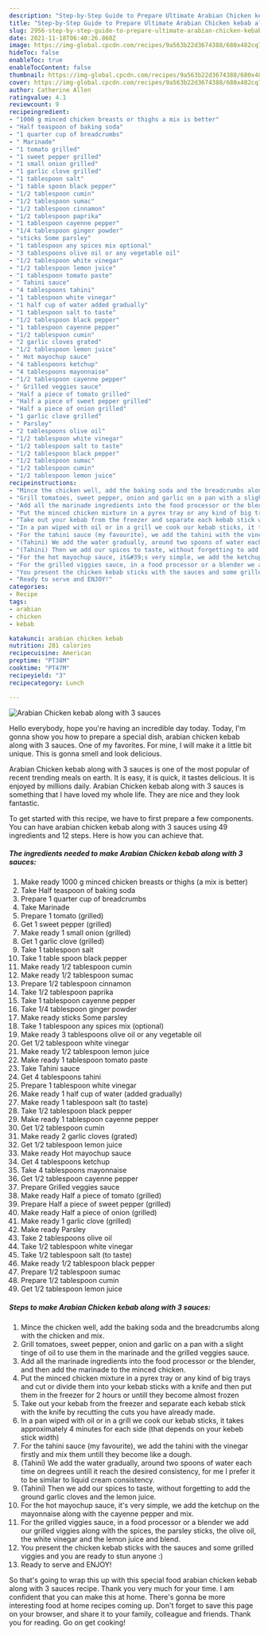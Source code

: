 ```yaml
---
description: "Step-by-Step Guide to Prepare Ultimate Arabian Chicken kebab along with 3 sauces"
title: "Step-by-Step Guide to Prepare Ultimate Arabian Chicken kebab along with 3 sauces"
slug: 2956-step-by-step-guide-to-prepare-ultimate-arabian-chicken-kebab-along-with-3-sauces
date: 2021-11-18T06:40:26.860Z
image: https://img-global.cpcdn.com/recipes/9a563b22d3674388/680x482cq70/arabian-chicken-kebab-along-with-3-sauces-recipe-main-photo.jpg
hideToc: false
enableToc: true
enableTocContent: false
thumbnail: https://img-global.cpcdn.com/recipes/9a563b22d3674388/680x482cq70/arabian-chicken-kebab-along-with-3-sauces-recipe-main-photo.jpg
cover: https://img-global.cpcdn.com/recipes/9a563b22d3674388/680x482cq70/arabian-chicken-kebab-along-with-3-sauces-recipe-main-photo.jpg
author: Catherine Allen
ratingvalue: 4.1
reviewcount: 9
recipeingredient:
- "1000 g minced chicken breasts or thighs a mix is better"
- "Half teaspoon of baking soda"
- "1 quarter cup of breadcrumbs"
- " Marinade"
- "1 tomato grilled"
- "1 sweet pepper grilled"
- "1 small onion grilled"
- "1 garlic clove grilled"
- "1 tablespoon salt"
- "1 table spoon black pepper"
- "1/2 tablespoon cumin"
- "1/2 tablespoon sumac"
- "1/2 tablespoon cinnamon"
- "1/2 tablespoon paprika"
- "1 tablespoon cayenne pepper"
- "1/4 tablespoon ginger powder"
- "sticks Some parsley"
- "1 tablespoon any spices mix optional"
- "3 tablespoons olive oil or any vegetable oil"
- "1/2 tablespoon white vinegar"
- "1/2 tablespoon lemon juice"
- "1 tablespoon tomato paste"
- " Tahini sauce"
- "4 tablespoons tahini"
- "1 tablespoon white vinegar"
- "1 half cup of water added gradually"
- "1 tablespoon salt to taste"
- "1/2 tablespoon black pepper"
- "1 tablespoon cayenne pepper"
- "1/2 tablespoon cumin"
- "2 garlic cloves grated"
- "1/2 tablespoon lemon juice"
- " Hot mayochup sauce"
- "4 tablespoons ketchup"
- "4 tablespoons mayonnaise"
- "1/2 tablespoon cayenne pepper"
- " Grilled veggies sauce"
- "Half a piece of tomato grilled"
- "Half a piece of sweet pepper grilled"
- "Half a piece of onion grilled"
- "1 garlic clove grilled"
- " Parsley"
- "2 tablespoons olive oil"
- "1/2 tablespoon white vinegar"
- "1/2 tablespoon salt to taste"
- "1/2 tablespoon black pepper"
- "1/2 tablespoon sumac"
- "1/2 tablespoon cumin"
- "1/2 tablespoon lemon juice"
recipeinstructions:
- "Mince the chicken well, add the baking soda and the breadcrumbs along with the chicken and mix."
- "Grill tomatoes, sweet pepper, onion and garlic on a pan with a slight tinge of oil to use them in the marinade and the grilled veggies sauce."
- "Add all the marinade ingredients into the food processor or the blender, and then add the marinade to the minced chicken."
- "Put the minced chicken mixture in a pyrex tray or any kind of big trays and cut or divide them into your kebab sticks with a knife and then put them in the freezer for 2 hours or untill they become almost frozen"
- "Take out your kebab from the freezer and separate each kebab stick with the knife by recutting the cuts you have already made."
- "In a pan wiped with oil or in a grill we cook our kebab sticks, it takes approximately 4 minutes for each side (that depends on your kebeb stick width)"
- "For the tahini sauce (my favourite), we add the tahini with the vinegar firstly and mix them untill they become like a dough."
- "(Tahini) We add the water gradually, around two spoons of water each time on degrees untill it reach the desired consistency, for me I prefer it to be similar to liquid cream consistency."
- "(Tahini) Then we add our spices to taste, without forgetting to add the ground garlic cloves and the lemon juice."
- "For the hot mayochup sauce, it&#39;s very simple, we add the ketchup on the mayonnaise along with the cayenne pepper and mix."
- "For the grilled viggies sauce, in a food processor or a blender we add our grilled viggies along with the spices, the parsley sticks, the olive oil, the white vinegar and the lemon juice and blend."
- "You present the chicken kebab sticks with the sauces and some grilled viggies and you are ready to stun anyone :)"
- "Ready to serve and ENJOY!"
categories:
- Recipe
tags:
- arabian
- chicken
- kebab

katakunci: arabian chicken kebab 
nutrition: 281 calories
recipecuisine: American
preptime: "PT38M"
cooktime: "PT47M"
recipeyield: "3"
recipecategory: Lunch

---
```



![Arabian Chicken kebab along with 3 sauces](https://img-global.cpcdn.com/recipes/9a563b22d3674388/680x482cq70/arabian-chicken-kebab-along-with-3-sauces-recipe-main-photo.jpg)

Hello everybody, hope you're having an incredible day today. Today, I'm gonna show you how to prepare a special dish, arabian chicken kebab along with 3 sauces. One of my favorites. For mine, I will make it a little bit unique. This is gonna smell and look delicious.



Arabian Chicken kebab along with 3 sauces is one of the most popular of recent trending meals on earth. It is easy, it is quick, it tastes delicious. It is enjoyed by millions daily. Arabian Chicken kebab along with 3 sauces is something that I have loved my whole life. They are nice and they look fantastic.


To get started with this recipe, we have to first prepare a few components. You can have arabian chicken kebab along with 3 sauces using 49 ingredients and 12 steps. Here is how you can achieve that.

<!--inarticleads1-->

##### The ingredients needed to make Arabian Chicken kebab along with 3 sauces:

1. Make ready 1000 g minced chicken breasts or thighs (a mix is better)
1. Take Half teaspoon of baking soda
1. Prepare 1 quarter cup of breadcrumbs
1. Take  Marinade
1. Prepare 1 tomato (grilled)
1. Get 1 sweet pepper (grilled)
1. Make ready 1 small onion (grilled)
1. Get 1 garlic clove (grilled)
1. Take 1 tablespoon salt
1. Take 1 table spoon black pepper
1. Make ready 1/2 tablespoon cumin
1. Make ready 1/2 tablespoon sumac
1. Prepare 1/2 tablespoon cinnamon
1. Take 1/2 tablespoon paprika
1. Take 1 tablespoon cayenne pepper
1. Take 1/4 tablespoon ginger powder
1. Make ready sticks Some parsley
1. Take 1 tablespoon any spices mix (optional)
1. Make ready 3 tablespoons olive oil or any vegetable oil
1. Get 1/2 tablespoon white vinegar
1. Make ready 1/2 tablespoon lemon juice
1. Make ready 1 tablespoon tomato paste
1. Take  Tahini sauce
1. Get 4 tablespoons tahini
1. Prepare 1 tablespoon white vinegar
1. Make ready 1 half cup of water (added gradually)
1. Make ready 1 tablespoon salt (to taste)
1. Take 1/2 tablespoon black pepper
1. Make ready 1 tablespoon cayenne pepper
1. Get 1/2 tablespoon cumin
1. Make ready 2 garlic cloves (grated)
1. Get 1/2 tablespoon lemon juice
1. Make ready  Hot mayochup sauce
1. Get 4 tablespoons ketchup
1. Take 4 tablespoons mayonnaise
1. Get 1/2 tablespoon cayenne pepper
1. Prepare  Grilled veggies sauce
1. Make ready Half a piece of tomato (grilled)
1. Prepare Half a piece of sweet pepper (grilled)
1. Make ready Half a piece of onion (grilled)
1. Make ready 1 garlic clove (grilled)
1. Make ready  Parsley
1. Take 2 tablespoons olive oil
1. Take 1/2 tablespoon white vinegar
1. Take 1/2 tablespoon salt (to taste)
1. Make ready 1/2 tablespoon black pepper
1. Prepare 1/2 tablespoon sumac
1. Prepare 1/2 tablespoon cumin
1. Get 1/2 tablespoon lemon juice




<!--inarticleads2-->

##### Steps to make Arabian Chicken kebab along with 3 sauces:

1. Mince the chicken well, add the baking soda and the breadcrumbs along with the chicken and mix.
1. Grill tomatoes, sweet pepper, onion and garlic on a pan with a slight tinge of oil to use them in the marinade and the grilled veggies sauce.
1. Add all the marinade ingredients into the food processor or the blender, and then add the marinade to the minced chicken.
1. Put the minced chicken mixture in a pyrex tray or any kind of big trays and cut or divide them into your kebab sticks with a knife and then put them in the freezer for 2 hours or untill they become almost frozen
1. Take out your kebab from the freezer and separate each kebab stick with the knife by recutting the cuts you have already made.
1. In a pan wiped with oil or in a grill we cook our kebab sticks, it takes approximately 4 minutes for each side (that depends on your kebeb stick width)
1. For the tahini sauce (my favourite), we add the tahini with the vinegar firstly and mix them untill they become like a dough.
1. (Tahini) We add the water gradually, around two spoons of water each time on degrees untill it reach the desired consistency, for me I prefer it to be similar to liquid cream consistency.
1. (Tahini) Then we add our spices to taste, without forgetting to add the ground garlic cloves and the lemon juice.
1. For the hot mayochup sauce, it&#39;s very simple, we add the ketchup on the mayonnaise along with the cayenne pepper and mix.
1. For the grilled viggies sauce, in a food processor or a blender we add our grilled viggies along with the spices, the parsley sticks, the olive oil, the white vinegar and the lemon juice and blend.
1. You present the chicken kebab sticks with the sauces and some grilled viggies and you are ready to stun anyone :)
1. Ready to serve and ENJOY!



So that's going to wrap this up with this special food arabian chicken kebab along with 3 sauces recipe. Thank you very much for your time. I am confident that you can make this at home. There's gonna be more interesting food at home recipes coming up. Don't forget to save this page on your browser, and share it to your family, colleague and friends. Thank you for reading. Go on get cooking!
